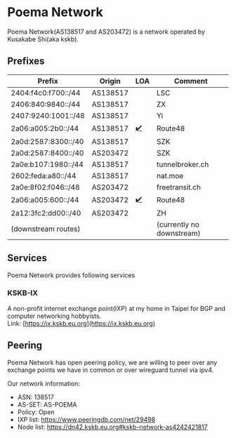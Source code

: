 # Poema Network
Poema Network(AS138517 and AS203472) is a network operated by Kusakabe Shi(aka kskb).  

## Prefixes

| Prefix              |   Origin |                                           LOA | Comment                   |
|---------------------|----------|-----------------------------------------------|---------------------------|
| 2404:f4c0:f700::/44 | AS138517 |                                               | LSC                       |
| 2406:840:9840::/44  | AS138517 |                                               | ZX                        |
| 2407:9240:1001::/48 | AS138517 |                                               | Yi                        |
| 2a06:a005:2b0::/44  | AS138517 | [✔️](files/LOA_ROUTE48_2a06-a005-2b0_44.pdf) | Route48                   |
| 2a0d:2587:8300::/40 | AS138517 |                                               | SZK                       |
| 2a0d:2587:8400::/40 | AS203472 |                                               | SZK                       |
| 2a0e:b107:1980::/44 | AS138517 |                                               | tunnelbroker.ch           |
| 2602:feda:a80::/44  | AS138517 |                                               | nat.moe                   |
| 2a0e:8f02:f046::/48 | AS203472 |                                               | freetransit.ch            |
| 2a06:a005:600::/44  | AS203472 | [✔️](files/LOA_ROUTE48_2a06-a005-600_44.pdf) | Route48                   |
| 2a12:3fc2:dd00::/40 | AS203472 |                                               | ZH                        |
| (downstream routes) |          |                                               | (currently no downstream) |

## Services
Poema Network provides following services

### KSKB-IX
A non-profit internet exchange point(IXP) at my home in Taipei for BGP and computer networking hobbyists.  
Link: [https://ix.kskb.eu.org](https://ix.kskb.eu.org)

## Peering
Poema Network has open peering policy, we are willing to peer over any exchange points we have in common or over wireguard tunnel via ipv4.

Our network information:

* ASN: 138517
* AS-SET: AS-POEMA
* Policy: Open
* IXP list: https://www.peeringdb.com/net/29498
* Node list: https://dn42.kskb.eu.org#kskb-network-as4242421817
